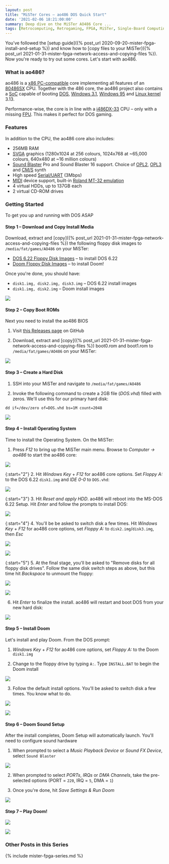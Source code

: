 ```yaml
---
layout: post
title: "MiSTer Cores – ao486 DOS Quick Start"
date: '2021-02-06 18:21:00:00'
summary: Deep dive on the MiSTer AO486 Core ...
tags: [Retrocomputing, Retrogaming, FPGA, MiSTer, Single-Board Computing]
---
```


You’ve followed the [setup guide]({% post_url 2020-09-20-mister-fpga-install-and-setup %}) and know how to [copy files to your MiSTer]({% post_url 2021-01-31-mister-fpga-network-access-and-copying-files %}). Now you're ready to try out some cores. Let's start with ao486.

### What is ao486?

ao486 is a <a href="https://en.wikipedia.org/wiki/X86" target="_blank">x86 PC-compatible</a> core implementing all features of an <a href="https://en.wikipedia.org/wiki/Intel_80486SX" target="_blank">80486SX</a> CPU. Together with the 486 core, the ao486 project also contains a <a href="https://en.wikipedia.org/wiki/System_on_a_chip" target="_blank">SoC</a> capable of booting <a href="https://en.wikipedia.org/wiki/MS-DOS" target="_blank">DOS</a>, <a href="https://en.wikipedia.org/wiki/Windows_3.1x" target="_blank">Windows 3.1</a>, <a href="https://en.wikipedia.org/wiki/Windows_95" target="_blank">Windows 95</a> and <a href="https://en.wikipedia.org/wiki/Linux_kernel" target="_blank">Linux kernel</a> 3.13.

Performance-wise, the core is in line with a <a href="https://en.wikichip.org/wiki/intel/80486/486dx-33" target="_blank">i486DX-33</a> CPU – only with a missing <a href="https://en.wikipedia.org/wiki/Floating-point_unit" target="_blank">FPU</a>. This makes it perfect for DOS gaming.


### Features

In addition to the CPU, the ao486 core also includes:

- 256MB RAM
- <a href="https://en.wikipedia.org/wiki/Super_VGA" target="_blank">SVGA</a> graphics (1280x1024 at 256 colours, 1024x768 at ~65,000 colours, 640x480 at ~16 million colours)
- <a href="https://en.wikipedia.org/wiki/Sound_Blaster">Sound Blaster</a> Pro and Sound Blaster 16 support. Choice of <a href="https://en.wikipedia.org/wiki/Yamaha_YM3812" target="_blank">OPL2</a>, <a href="https://en.wikipedia.org/wiki/Yamaha_YMF262" target="_blank">OPL3</a> and <a href="https://en.wikipedia.org/wiki/Sound_Blaster#Creative_Music_System" target="_blank">CM/S</a> synth
- High speed <a href="https://en.wikipedia.org/wiki/Universal_asynchronous_receiver-transmitter" target="_blank">Serial/UART</a> (3Mbps)
- <a href="https://en.wikipedia.org/wiki/MIDI" target="_blank">MIDI</a> device support, built-in <a href="https://github.com/dwhinham/mt32-pi" target="_blank">Roland MT-32 emulation</a>
- 4 virtual HDDs, up to 137GB each
- 2 virtual CD-ROM drives


### Getting Started

To get you up and running with DOS ASAP


#### Step 1 – Download and Copy Install Media

Download, extract and [copy]({% post_url 2021-01-31-mister-fpga-network-access-and-copying-files %}) the following floppy disk images to <code>/media/fat/games/AO486</code> on your MiSTer:

* <a href="https://archive.org/details/002962-MsDos622" target="_blank">DOS 6.22 Floppy Disk Images</a> – to install DOS 6.22
* <a href="https://archive.org/details/001258-Doom" target="_blank">Doom Floppy Disk Images</a> – to install Doom!

Once you're done, you should have:

* <code>disk1.img, disk2.img, disk3.img</code> – DOS 6.22 install images
* <code>disk1.img, disk2.img</code> – Doom install images

![](/img/posts/mister-ao486-dos-622-doom-install-floppy-images.png)


#### Step 2 – Copy Boot ROMs

Next you need to install the ao486 BIOS

1. Visit <a href="https://github.com/MiSTer-devel/ao486_MiSTer/tree/master/releases/bios" target="_blank">this Releases page</a> on GitHub

2. Download, extract and [copy]({% post_url 2021-01-31-mister-fpga-network-access-and-copying-files %}) boot0.rom and boot1.rom to <code>/media/fat/games/AO486</code> on your MiSTer:

![](/img/posts/mister-ao486-bios-boot-roms.png)


#### Step 3 – Create a Hard Disk

1. SSH into your MiSTer and navigate to <code>/media/fat/games/AO486</code>

2. Invoke the following command to create a 2GB file (*DOS.vhd*) filled with zeros. We'll use this for our primary hard disk:

````
dd if=/dev/zero of=DOS.vhd bs=1M count=2048
````

![](/img/posts/mister-ao486-dos-622-hard-disk-vhd.png)


#### Step 4 – Install Operating System

Time to install the Operating System. On the MiSTer:

1. Press *F12* to bring up the MiSTer main menu. Browse to *Computer -> ao486* to start the ao486 core:
   
![](/img/posts/mister-start-ao486-core.png)

{:start="2"}
2. Hit *Windows Key* + *F12* for ao486 core options. Set *Floppy A:* to the DOS 6.22 <code>disk1.img</code> and *IDE 0-0* to <code>DOS.vhd</code>:

![](/img/posts/mister-ao486-core-settings.png)

{:start="3"}
3. Hit *Reset and apply HDD*. ao486 will reboot into the MS-DOS 6.22 Setup. Hit *Enter* and follow the prompts to install DOS:

![](/img/posts/mister-ao486-dos-622-install-setup.png)

{:start="4"}
4. You'll be be asked to switch disk a few times. Hit *Windows Key* + *F12* for ao486 core options, set *Floppy A:* to <code>disk2.img</code>/<code>disk3.img</code>, then *Esc* 

![](/img/posts/mister-ao486-dos-622-install-switch-disk.png)

![](/img/posts/mister-ao486-dos-622-install-switch-disk-2.png)

{:start="5"}
5. At the final stage, you'll be asked to "Remove disks for all floppy disk drives". Follow the same disk switch steps as above, but this time hit *Backspace* to unmount the floppy:

![](/img/posts/mister-ao486-dos-622-install-remove-disk.png)

![](/img/posts/mister-ao486-dos-622-install-remove-disk-2.png)

6. Hit *Enter* to finalize the install. ao486 will restart and boot DOS from your new hard disk:

![](/img/posts/mister-ao486-boot-from-dos-622.png)


#### Step 5 – Install Doom

Let's install and play Doom. From the DOS prompt:

1. *Windows Key* + *F12* for ao486 core options, set *Floppy A:* to the Doom <code>disk1.img</code>

2. Change to the floppy drive by typing <code>A:</code>. Type <code>INSTALL.BAT</code> to begin the Doom install

![](/img/posts/mister-ao486-install-doom-1.png)

3. Follow the default install options. You'll be asked to switch disk a few times. You know what to do.

![](/img/posts/mister-ao486-install-doom-2.png)

![](/img/posts/mister-ao486-install-doom-3.png)



#### Step 6 – Doom Sound Setup

After the install completes, Doom Setup will automatically launch. You'll need to configure sound hardware

1. When prompted to select a *Music Playback Device* or *Sound FX Device*, select <code>Sound Blaster</code>

![](/img/posts/mister-ao486-doom-setup-1.png)

2. When prompted to select *PORTs*, *IRQs* or *DMA Channels*, take the pre-selected options (PORT = <code>220</code>, IRQ = <code>5</code>, DMA = <code>1</code>)

3. Once you're done, hit *Save Settings & Run Doom*

![](/img/posts/mister-ao486-doom-setup-2.png)


#### Step 7 – Play Doom!

![](/img/posts/mister-ao486-doom-1.png)

![](/img/posts/mister-ao486-doom-2.png)


### Other Posts in this Series

{% include mister-fpga-series.md %}

